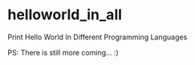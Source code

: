 # helloworld_in_all
Print Hello World In Different Programming Languages


PS: There is still more coming... :)
